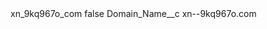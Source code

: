 <?xml version="1.0" encoding="UTF-8"?>
<CustomMetadata xmlns="http://soap.sforce.com/2006/04/metadata" xmlns:xsi="http://www.w3.org/2001/XMLSchema-instance" xmlns:xsd="http://www.w3.org/2001/XMLSchema">
    <label>xn_9kq967o_com</label>
    <protected>false</protected>
    <values>
        <field>Domain_Name__c</field>
        <value xsi:type="xsd:string">xn--9kq967o.com</value>
    </values>
</CustomMetadata>
